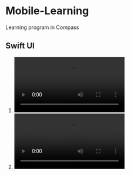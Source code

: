 # Mobile-Learning
Learning program in Compass

## Swift UI
1. ![List and Navigation](https://github.com/ahershailesh/Mobile-Learning/blob/master/References/List_and_Navigation.mp4)
2. ![List with API](https://github.com/ahershailesh/Mobile-Learning/blob/master/References/List_with_API.mp4)
